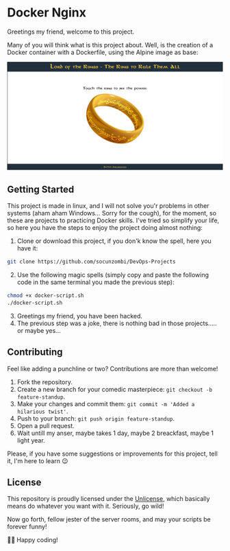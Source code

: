 # Docker Nginx

Greetings my friend, welcome to this project.

Many of you will think what is this project about. Well, is the creation of a Docker container with a Dockerfile, using the Alpine image as base:

![preview](/.images/prev.png)

## Getting Started

This project is made in linux, and I will not solve you'r problems in other systems (aham aham Windows... Sorry for the cough), for the moment, so these are projects to practicing Docker skills.
I've tried so simplify your life, so here you have the steps to enjoy the project doing almost nothing:

1. Clone or download this project, if you don'k know the spell, here you have it:
```bash
git clone https://github.com/socunzombi/DevOps-Projects
```
2. Use the following magic spells (simply copy and paste the following code in the same terminal you made the previous step):
```bash
chmod +x docker-script.sh
./docker-script.sh
```
3. Greetings my friend, you have been hacked.
4. The previous step was a joke, there is nothing bad in those projects..... or maybe yes...

## Contributing

Feel like adding a punchline or two? Contributions are more than welcome!

1. Fork the repository.
2. Create a new branch for your comedic masterpiece: `git checkout -b feature-standup`.
3. Make your changes and commit them: `git commit -m 'Added a hilarious twist'`.
4. Push to your branch: `git push origin feature-standup`.
5. Open a pull request.
6. Wait untill my anser, maybe takes 1 day, maybe 2 breackfast, maybe 1 light year.

Please, if you have some suggestions or improvements for this project, tell it, I'm here to learn 😉

## License

This repository is proudly licensed under the [Unlicense](UNLICENSE), which basically means do whatever you want with it. Seriously, go wild!

Now go forth, fellow jester of the server rooms, and may your scripts be forever funny!

🤖🎉 Happy coding!
